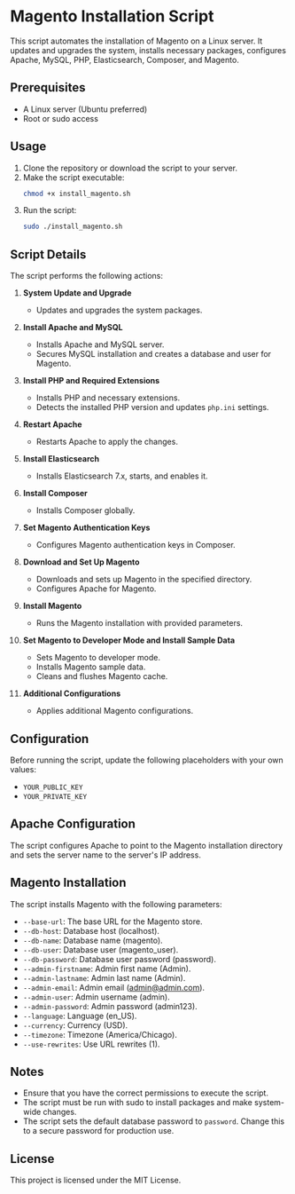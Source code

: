 # Magento Installation Script

This script automates the installation of Magento on a Linux server. It updates and upgrades the system, installs necessary packages, configures Apache, MySQL, PHP, Elasticsearch, Composer, and Magento.

## Prerequisites

- A Linux server (Ubuntu preferred)
- Root or sudo access

## Usage

1. Clone the repository or download the script to your server.
2. Make the script executable:
    ```bash
    chmod +x install_magento.sh
    ```
3. Run the script:
    ```bash
    sudo ./install_magento.sh
    ```

## Script Details

The script performs the following actions:

1. **System Update and Upgrade**
   - Updates and upgrades the system packages.

2. **Install Apache and MySQL**
   - Installs Apache and MySQL server.
   - Secures MySQL installation and creates a database and user for Magento.

3. **Install PHP and Required Extensions**
   - Installs PHP and necessary extensions.
   - Detects the installed PHP version and updates `php.ini` settings.

4. **Restart Apache**
   - Restarts Apache to apply the changes.

5. **Install Elasticsearch**
   - Installs Elasticsearch 7.x, starts, and enables it.

6. **Install Composer**
   - Installs Composer globally.

7. **Set Magento Authentication Keys**
   - Configures Magento authentication keys in Composer.

8. **Download and Set Up Magento**
   - Downloads and sets up Magento in the specified directory.
   - Configures Apache for Magento.

9. **Install Magento**
   - Runs the Magento installation with provided parameters.

10. **Set Magento to Developer Mode and Install Sample Data**
    - Sets Magento to developer mode.
    - Installs Magento sample data.
    - Cleans and flushes Magento cache.

11. **Additional Configurations**
    - Applies additional Magento configurations.

## Configuration

Before running the script, update the following placeholders with your own values:

- `YOUR_PUBLIC_KEY`
- `YOUR_PRIVATE_KEY`

## Apache Configuration

The script configures Apache to point to the Magento installation directory and sets the server name to the server's IP address.

## Magento Installation

The script installs Magento with the following parameters:

- `--base-url`: The base URL for the Magento store.
- `--db-host`: Database host (localhost).
- `--db-name`: Database name (magento).
- `--db-user`: Database user (magento_user).
- `--db-password`: Database user password (password).
- `--admin-firstname`: Admin first name (Admin).
- `--admin-lastname`: Admin last name (Admin).
- `--admin-email`: Admin email (admin@admin.com).
- `--admin-user`: Admin username (admin).
- `--admin-password`: Admin password (admin123).
- `--language`: Language (en_US).
- `--currency`: Currency (USD).
- `--timezone`: Timezone (America/Chicago).
- `--use-rewrites`: Use URL rewrites (1).

## Notes

- Ensure that you have the correct permissions to execute the script.
- The script must be run with sudo to install packages and make system-wide changes.
- The script sets the default database password to `password`. Change this to a secure password for production use.

## License

This project is licensed under the MIT License.

